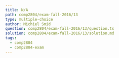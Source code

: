 ```yaml
---
title: N/A
path: comp2804/exam-fall-2016/13
type: multiple-choice
author: Michiel Smid
question: comp2804/exam-fall-2016/13/question.ts
solution: comp2804/exam-fall-2016/13/solution.md
tags:
  - comp2804
  - comp2804-exam
---
```

